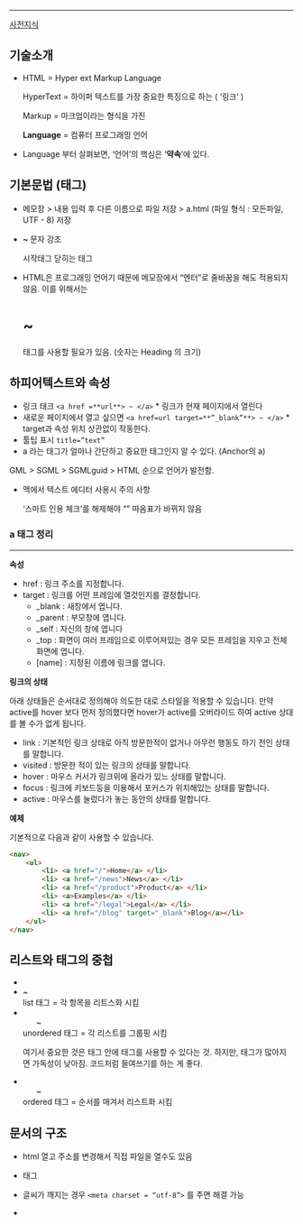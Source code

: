 ------

[사전지식](https://www.notion.so/ab8ead10ef7d48f3b3b39fc65e72e84d)

## 기술소개

- HTML = Hyper ext Markup Language

  HyperText = 하이퍼 텍스트를 가장 중요한 특징으로 하는 ( ‘링크’ )

  Markup = 마크업이라는 형식을 가진

  **Language** = 컴퓨터 프로그래밍 언어

- Language 부터 살펴보면, ‘언어’의 핵심은 ‘**약속**’에 있다.

## 기본문법 (태그)

- 메모장 > 내용 입력 후 다른 이름으로 파일 저장 > a.html (파일 형식 : 모든파일, UTF - 8) 저장

- <strong> ~ </strong> 문자 강조

  시작태그       닫히는 태그

- HTML은 프로그래밍 언어기 때문에 메모장에서 “엔터”로 줄바꿈을 해도 적용되지 않음. 이를 위해서는

  <h1> ~ </h1>태그를 사용할 필요가 있음. (숫자는 Heading 의 크기)

## 하피어텍스트와 속성

- 링크 태크 `<a href =**url**> ~ </a>` * 링크가 현재 페이지에서 열린다
- 새로운 페이지에서 열고 싶으면 `<a href=url target=**”_blank”**> ~ </a>` * target과 속성 위치 상관없이 작동한다.
- 툴팁 표시 `title=”text”`
- a 라는 태그가 얼마나 간단하고 중요한 태그인지 알 수 있다. (Anchor의 a)

GML > SGML > SGMLguid > HTML 순으로 언어가 발전함.

- 맥에서 텍스트 에디터 사용시 주의 사항

  ‘스마트 인용 체크’를 해제해야 “” 따옴표가 바뀌지 않음

### a 태그 정리

------

**속성**

- href : 링크 주소를 지정합니다.
- target : 링크를 어떤 프레임에 열것인지를 결정합니다.
  - _blank : 새창에서 엽니다.
  - _parent : 부모창에 엽니다.
  - _self : 자신의 창에 엽니다
  - _top : 화면이 여러 프레임으로 이루어져있는 경우 모든 프레임을 지우고 전체 화면에 엽니다.
  - [name] : 지정된 이름에 링크를 엽니다.

**링크의 상태**

아래 상태들은 순서대로 정의해야 의도한 대로 스타일을 적용할 수 있습니다. 만약 active를 hover 보다 먼저 정의했다면 hover가 active를 오버라이드 하여 active 상대를 볼 수가 없게 됩니다.

- link : 기본적인 링크 상태로 아직 방문한적이 없거나 아무런 행동도 하기 전인 상태를 말합니다.
- visited : 방문한 적이 있는 링크의 상태를 말합니다.
- hover : 마우스 커서가 링크위에 올라가 있느 상태를 말합니다.
- focus : 링크에 키보드등을 이용해서 포커스가 위치해있는 상태를 말합니다.
- active : 마우스를 눌렀다가 놓는 동안의 상태를 말합니다.

**예제**

기본적으로 다음과 같이 사용할 수 있습니다.

```html
<nav>
    <ul>
        <li> <a href="/">Home</a> </li>
        <li> <a href="/news">News</a> </li>
        <li> <a href="/product">Product</a> </li>
        <li> <a>Examples</a> </li>
        <li> <a href="/legal">Legal</a> </li>
        <li> <a href="/blog" target="_blank">Blog</a></li>        
    </ul>
</nav>
```

## 리스트와 태그의 중첩

- <li> ~ </li> list 태그 = 각 항목을 리트스화 시킴

- <ul> ~ </ul> unordered 태그 = 각 리스트를 그룹핑 시킴

  여기서 중요한 것은 태그 안에 태그를 사용할 수 있다는 것. 하지만, 태그가 많아지면 가독성이 낮아짐. 코드처럼 들여쓰기를 하는 게 좋다.

- <ol> ~ </ol> ordered 태그 = 순서를 매겨서 리스트화 시킴

## 문서의 구조

- html 열고 주소를 변경해서 직접 파일을 열수도 있음

- <title> ~ </title> 태그

- 글씨가 깨지는 경우 `<meta charset = “utf-8”>` 를 주면 해결 가능

- <title> 이나 <meta~~> 태그는 웹브라우저의 본문에 해당하지 않는 태그이다. 

  문서를 수식하는 부가적인 정보에 해당

  하는 태그이다.

  - 본문이란? 말 그대로 텍스트 내용이 아닌 웹 구성의 본문

- <head>와 <body> 태그를 통해 본문과 본문이 아닌 태그들을 구분한다 > 전체 범위의 <html> 태그가 있다.

## DOCTYPE

- <!DOCTYPE html>

  **Doc**ument **type** declaration  = 문서 타입 선언

## 웹사이트 만들기

- 파일 항목들을 세분화 하기 전에 링크를 먼저 만들어두고 파일을 만드는 것이 좋다.

![Untitled](https://s3-us-west-2.amazonaws.com/secure.notion-static.com/8d466c88-8c01-4244-be49-6e74b7e9cf17/Untitled.png)

> 링크 url 태그를 먼저 생성 후 같은 파일명을 가진 html을 생성하여      작업하면 더욱 편하다.

- 이번 작업을 통해 어떤 태그가 존재하고 무엇을 모르는지 파악이 가능하게 되었으므로, 검색하는 법을 터득하여 활용할 수 있다.

## HTML의 변천사와 통계

- html 통계 https://www.advancedwebranking.com/seo/html-study/
- html 연대기 http://www.martinrinehart.com/frontend-engineering/engineers/html/html-tag-history.html

## 단락 - P

- paragraph의 줄임말로 단락을 표현할 때 사용. 줄 바꿈의 간격이 고정임.

```html
<html>
    <head><meta charset="utf-8"></head>
    <body>
 
<p>HyperText Markup Language, commonly referred to as HTML, is the standard markup language used to create web pages. Along with CSS, and JavaScript, HTML is a cornerstone technology, used by most websites to create visually engaging webpages, user interfaces for web applications, and user interfaces for many mobile applications.[1] Web browsers can read HTML files and render them into visible or audible web pages. HTML describes the structure of a website semantically along with cues for presentation, making it a markup language, rather than a programming language.</p>
 
<p>HTML elements form the building blocks of all websites. HTML allows images and objects to be embedded and can be used to create interactive forms. It provides a means to create structured documents by denoting structural semantics for text such as headings, paragraphs, lists, links, quotes and other items.</p>
 
<p>The language is written in the form of HTML elements consisting of tags enclosed in angle brackets . Browsers do not display the HTML tags and scripts, but use them to interpret the content of the page.</p>
    </body>
</html>
```

## 줄바꿈 - <br>

- 새로운 행에서부터 입력이 시작되도록 함. A forced line-break의 줄임말

```html
<html>
<head><meta charset="utf-8"></head>
<body>
HyperText Markup Language, commonly referred to as HTML, is the standard markup language used to create web pages. Along with CSS, and JavaScript, HTML is a cornerstone technology, used by most websites to create visually engaging webpages, user interfaces for web applications, and user interfaces for many mobile applications.[1] Web browsers can read HTML files and render them into visible or audible web pages. HTML describes the structure of a website semantically along with cues for presentation, making it a markup language, rather than a programming language.<br><br><br>
 
HTML elements form the building blocks of all websites. HTML allows images and objects to be embedded and can be used to create interactive forms. It provides a means to create structured documents by denoting structural semantics for text such as headings, paragraphs, lists, links, quotes and other items.<br><br><br>
 
The language is written in the form of HTML elements consisting of tags enclosed in angle brackets. Browsers do not display the HTML tags and scripts, but use them to interpret the content of the page<br><br><br>
</body>
</html>

//우측 끝에 <br><br><br>
```

## 이미지 - img

![Untitled](https://s3-us-west-2.amazonaws.com/secure.notion-static.com/b4f318af-ace0-40b6-8576-d220fa3e3db9/Untitled.png)

- ATOM을 사용하여 “img123”이라는 파일명의 이미지 파일을 적용.

- 만약 파일명이 바뀌거나 파일이 깨져 이미지 표시가 불가능한 경우

  Alternative text (**alt**) 태그를 이용하여 텍스트로 대체가 가능하다.

- 이미지 파일의 **title** 태그는 이미지 위에 마우스를 올려 놓으면 툴팁을 표시해준다.